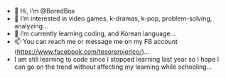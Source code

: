 - 👋 Hi, I’m @BoredBox
- 👀 I’m interested in video games, k-dramas, k-pop, problem-solving, analyzing...
- 🌱 I’m currently learning coding, and Korean language...
- 📫 You can reach me or message me on my FB account (https://www.facebook.com/tesorerojerico/)...
- I am still learning to code since I stopped learning last year so I hope I can go on the trend without affecting my learning while schooling... 

<!---
BoredBox/BoredBox is a ✨ special ✨ repository because its `README.md` (this file) appears on your GitHub profile.
You can click the Preview link to take a look at your changes.
--->
